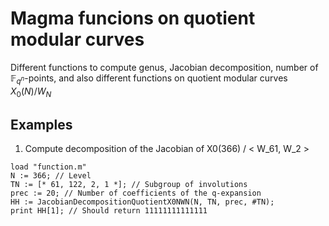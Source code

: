 # Magma funcions on quotient modular curves

Different functions to compute genus, Jacobian decomposition, number of $\mathbb{F}_{q^n}$-points, and also different functions on quotient modular curves $X_0(N)/W_N$

## Examples

1. Compute decomposition of the Jacobian of X0(366) / < W_61, W_2 >

```magma
load "function.m"
N := 366; // Level
TN := [* 61, 122, 2, 1 *]; // Subgroup of involutions
prec := 20; // Number of coefficients of the q-expansion
HH := JacobianDecompositionQuotientX0NWN(N, TN, prec, #TN);
print HH[1]; // Should return 11111111111111
```
